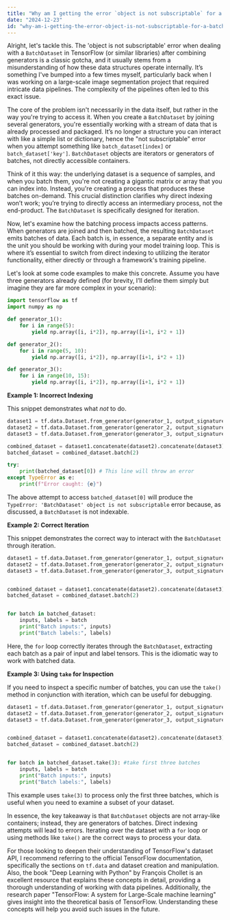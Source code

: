 ```yaml
---
title: "Why am I getting the error `object is not subscriptable` for a `BatchDataset` object after creating a datagenerator joining other 3?"
date: "2024-12-23"
id: "why-am-i-getting-the-error-object-is-not-subscriptable-for-a-batchdataset-object-after-creating-a-datagenerator-joining-other-3"
---
```


Alright, let's tackle this. The 'object is not subscriptable' error when dealing with a `BatchDataset` in TensorFlow (or similar libraries) after combining generators is a classic gotcha, and it usually stems from a misunderstanding of how these data structures operate internally. It’s something I've bumped into a few times myself, particularly back when I was working on a large-scale image segmentation project that required intricate data pipelines. The complexity of the pipelines often led to this exact issue.

The core of the problem isn't necessarily in the data itself, but rather in the way you're trying to access it. When you create a `BatchDataset` by joining several generators, you're essentially working with a stream of data that is already processed and packaged. It’s no longer a structure you can interact with like a simple list or dictionary, hence the "not subscriptable" error when you attempt something like `batch_dataset[index]` or `batch_dataset['key']`. `BatchDataset` objects are iterators or generators of batches, not directly accessible containers.

Think of it this way: the underlying dataset is a sequence of samples, and when you batch them, you're not creating a gigantic matrix or array that you can index into. Instead, you're creating a process that produces these batches on-demand. This crucial distinction clarifies why direct indexing won’t work; you’re trying to directly access an intermediary process, not the end-product. The `BatchDataset` is specifically designed for iteration.

Now, let's examine how the batching process impacts access patterns. When generators are joined and then batched, the resulting `BatchDataset` emits batches of data. Each batch is, in essence, a separate entity and is the unit you should be working with during your model training loop. This is where it’s essential to switch from direct indexing to utilizing the iterator functionality, either directly or through a framework's training pipeline.

Let's look at some code examples to make this concrete. Assume you have three generators already defined (for brevity, I’ll define them simply but imagine they are far more complex in your scenario):

```python
import tensorflow as tf
import numpy as np

def generator_1():
    for i in range(5):
        yield np.array([i, i*2]), np.array([i+1, i*2 + 1])

def generator_2():
    for i in range(5, 10):
        yield np.array([i, i*2]), np.array([i+1, i*2 + 1])

def generator_3():
    for i in range(10, 15):
        yield np.array([i, i*2]), np.array([i+1, i*2 + 1])
```

**Example 1: Incorrect Indexing**

This snippet demonstrates what *not* to do.

```python
dataset1 = tf.data.Dataset.from_generator(generator_1, output_signature=(tf.TensorSpec(shape=(2,), dtype=tf.int64), tf.TensorSpec(shape=(2,), dtype=tf.int64)))
dataset2 = tf.data.Dataset.from_generator(generator_2, output_signature=(tf.TensorSpec(shape=(2,), dtype=tf.int64), tf.TensorSpec(shape=(2,), dtype=tf.int64)))
dataset3 = tf.data.Dataset.from_generator(generator_3, output_signature=(tf.TensorSpec(shape=(2,), dtype=tf.int64), tf.TensorSpec(shape=(2,), dtype=tf.int64)))

combined_dataset = dataset1.concatenate(dataset2).concatenate(dataset3)
batched_dataset = combined_dataset.batch(2)

try:
    print(batched_dataset[0]) # This line will throw an error
except TypeError as e:
    print(f"Error caught: {e}")
```

The above attempt to access `batched_dataset[0]` will produce the `TypeError: 'BatchDataset' object is not subscriptable` error because, as discussed, a `BatchDataset` is not indexable.

**Example 2: Correct Iteration**

This snippet demonstrates the correct way to interact with the `BatchDataset` through iteration.

```python
dataset1 = tf.data.Dataset.from_generator(generator_1, output_signature=(tf.TensorSpec(shape=(2,), dtype=tf.int64), tf.TensorSpec(shape=(2,), dtype=tf.int64)))
dataset2 = tf.data.Dataset.from_generator(generator_2, output_signature=(tf.TensorSpec(shape=(2,), dtype=tf.int64), tf.TensorSpec(shape=(2,), dtype=tf.int64)))
dataset3 = tf.data.Dataset.from_generator(generator_3, output_signature=(tf.TensorSpec(shape=(2,), dtype=tf.int64), tf.TensorSpec(shape=(2,), dtype=tf.int64)))


combined_dataset = dataset1.concatenate(dataset2).concatenate(dataset3)
batched_dataset = combined_dataset.batch(2)


for batch in batched_dataset:
    inputs, labels = batch
    print("Batch inputs:", inputs)
    print("Batch labels:", labels)
```

Here, the `for` loop correctly iterates through the `BatchDataset`, extracting each batch as a pair of input and label tensors. This is the idiomatic way to work with batched data.

**Example 3: Using `take` for Inspection**

If you need to inspect a specific number of batches, you can use the `take()` method in conjunction with iteration, which can be useful for debugging.

```python
dataset1 = tf.data.Dataset.from_generator(generator_1, output_signature=(tf.TensorSpec(shape=(2,), dtype=tf.int64), tf.TensorSpec(shape=(2,), dtype=tf.int64)))
dataset2 = tf.data.Dataset.from_generator(generator_2, output_signature=(tf.TensorSpec(shape=(2,), dtype=tf.int64), tf.TensorSpec(shape=(2,), dtype=tf.int64)))
dataset3 = tf.data.Dataset.from_generator(generator_3, output_signature=(tf.TensorSpec(shape=(2,), dtype=tf.int64), tf.TensorSpec(shape=(2,), dtype=tf.int64)))


combined_dataset = dataset1.concatenate(dataset2).concatenate(dataset3)
batched_dataset = combined_dataset.batch(2)


for batch in batched_dataset.take(3): #take first three batches
    inputs, labels = batch
    print("Batch inputs:", inputs)
    print("Batch labels:", labels)

```

This example uses `take(3)` to process only the first three batches, which is useful when you need to examine a subset of your dataset.

In essence, the key takeaway is that `BatchDataset` objects are not array-like containers; instead, they are generators of batches. Direct indexing attempts will lead to errors. Iterating over the dataset with a `for` loop or using methods like `take()` are the correct ways to process your data.

For those looking to deepen their understanding of TensorFlow's dataset API, I recommend referring to the official TensorFlow documentation, specifically the sections on `tf.data` and dataset creation and manipulation. Also, the book "Deep Learning with Python" by François Chollet is an excellent resource that explains these concepts in detail, providing a thorough understanding of working with data pipelines. Additionally, the research paper "TensorFlow: A system for Large-Scale machine learning" gives insight into the theoretical basis of TensorFlow. Understanding these concepts will help you avoid such issues in the future.
